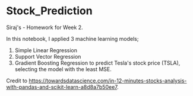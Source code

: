 # Stock_Prediction

Siraj's - Homework for Week 2.

In this notebook, I applied 3 machine learning models;
  1. Simple Linear Regression
  2. Support Vector Regression
  3. Gradient Boosting Regression 
  to predict Tesla's stock price (TSLA), selecting the model with the least MSE. 

Credit to https://towardsdatascience.com/in-12-minutes-stocks-analysis-with-pandas-and-scikit-learn-a8d8a7b50ee7.  
